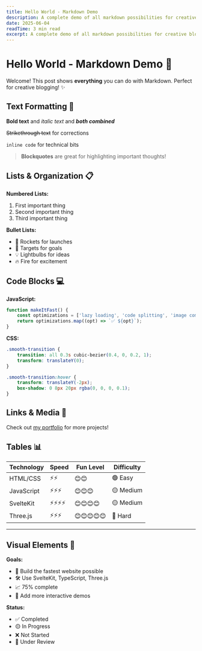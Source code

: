 ```yaml
---
title: Hello World - Markdown Demo
description: A complete demo of all markdown possibilities for creative blog posts
date: 2025-06-04
readTime: 3 min read
excerpt: A complete demo of all markdown possibilities for creative blog posts
---
```


# Hello World - Markdown Demo 🎨

Welcome! This post shows **everything** you can do with Markdown. Perfect for creative blogging! ✨

## Text Formatting 📝

**Bold text** and _italic text_ and **_both combined_**

~~Strikethrough text~~ for corrections

`inline code` for technical bits

> **Blockquotes** are great for highlighting important thoughts!

## Lists & Organization 📋

**Numbered Lists:**

1. First important thing
2. Second important thing
3. Third important thing

**Bullet Lists:**

- 🚀 Rockets for launches
- 🎯 Targets for goals
- 💡 Lightbulbs for ideas
- 🔥 Fire for excitement

## Code Blocks 💻

**JavaScript:**

```javascript
function makeItFast() {
	const optimizations = ['lazy loading', 'code splitting', 'image compression'];
	return optimizations.map((opt) => `✅ ${opt}`);
}
```

**CSS:**

```css
.smooth-transition {
	transition: all 0.3s cubic-bezier(0.4, 0, 0.2, 1);
	transform: translateY(0);
}

.smooth-transition:hover {
	transform: translateY(-2px);
	box-shadow: 0 8px 20px rgba(0, 0, 0, 0.1);
}
```

## Links & Media 🔗

Check out [my portfolio](https://dylanposner.com) for more projects!

## Tables 📊

| Technology | Speed    | Fun Level  | Difficulty |
| ---------- | -------- | ---------- | ---------- |
| HTML/CSS   | ⚡⚡     | 😊😊       | 🟢 Easy    |
| JavaScript | ⚡⚡⚡   | 😊😊😊     | 🟡 Medium  |
| SvelteKit  | ⚡⚡⚡⚡ | 😊😊😊😊   | 🟡 Medium  |
| Three.js   | ⚡⚡⚡   | 😊😊😊😊😊 | 🔴 Hard    |

---

## Visual Elements 🎨

**Goals:**

- 🎯 Build the fastest website possible
- 🛠️ Use SvelteKit, TypeScript, Three.js
- 📈 75% complete
- 🚀 Add more interactive demos

**Status:**

- ✅ Completed
- 🟡 In Progress
- ❌ Not Started
- 🔄 Under Review
